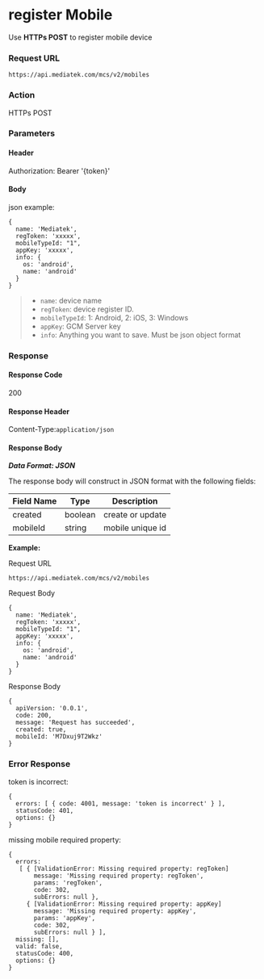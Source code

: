 # register Mobile

Use **HTTPs POST** to register mobile device

### Request URL

```
https://api.mediatek.com/mcs/v2/mobiles

```

### Action

HTTPs POST

### Parameters

#### Header

Authorization: Bearer '{token}'

#### Body

json example:

```
{
  name: 'Mediatek',
  regToken: 'xxxxx',
  mobileTypeId: "1",
  appKey: 'xxxxx',
  info: {
    os: 'android',
    name: 'android'
  }
}
```

> * `name`: device name
> * `regToken`: device register ID.
> * `mobileTypeId`: 1: Android, 2: iOS, 3: Windows
> * `appKey`: GCM Server key
> * `info`: Anything you want to save. Must be json object format


### Response

#### Response Code

200

#### Response Header

Content-Type:`application/json`

#### Response Body

***Data Format: JSON***

The response body will construct in JSON format with the following fields:

| Field Name | Type |Description|
| --- | --- | --- |
| created | boolean | create or update |
| mobileId | string | mobile unique id |


**Example:**

Request URL

```
https://api.mediatek.com/mcs/v2/mobiles
```

Request Body

```
{
  name: 'Mediatek',
  regToken: 'xxxxx',
  mobileTypeId: "1",
  appKey: 'xxxxx',
  info: {
    os: 'android',
    name: 'android'
  }
}
```

Response Body

```
{
  apiVersion: '0.0.1',
  code: 200,
  message: 'Request has succeeded',
  created: true,
  mobileId: 'M7Dxuj9T2Wkz'
}
```

### Error Response

token is incorrect:

```
{
  errors: [ { code: 4001, message: 'token is incorrect' } ],
  statusCode: 401,
  options: {}
}
```

missing mobile required property:

```
{
  errors:
   [ { [ValidationError: Missing required property: regToken]
       message: 'Missing required property: regToken',
       params: 'regToken',
       code: 302,
       subErrors: null },
     { [ValidationError: Missing required property: appKey]
       message: 'Missing required property: appKey',
       params: 'appKey',
       code: 302,
       subErrors: null } ],
  missing: [],
  valid: false,
  statusCode: 400,
  options: {}
}
```